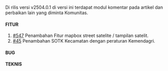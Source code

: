 Di rilis versi v2504.0.1 di versi ini terdapat modul komentar pada artikel dan perbaikan lain yang diminta Komunitas.

#### FITUR

1. [#547](https://github.com/OpenSID/OpenDK/issues/547) Penambahan Fitur mapbox street satelite / tampilan satelit.
2. [#45](https://github.com/OpenSID/OpenDK/issues/45) Penambahan SOTK Kecamatan dengan peraturan Kemendagri.

#### BUG


#### TEKNIS

